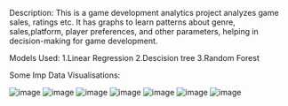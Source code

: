 Description:
This is a  game development analytics project analyzes game sales, ratings etc. It has graphs to learn patterns about genre, sales,platform, player preferences, and other parameters, helping in decision-making for game development.

Models Used:
1.Linear Regression
2.Descision tree
3.Random Forest

Some Imp Data Visualisations:


![image](https://github.com/smty2018/MindWave/assets/74114936/db974854-8920-4a22-8c7e-648caeb594de)
![image](https://github.com/smty2018/MindWave/assets/74114936/faab717e-9354-410e-ab21-fd63335bfbe2)
![image](https://github.com/smty2018/MindWave/assets/74114936/85c238c7-e53b-4b6b-a9c9-ce327d02bb6e)
![image](https://github.com/smty2018/MindWave/assets/74114936/8773504c-2b9a-4cd7-9923-9fa10b3e1adf)
![image](https://github.com/smty2018/MindWave/assets/74114936/b8c29f62-1670-47b6-914d-ddaa9537b56d)
![image](https://github.com/smty2018/MindWave/assets/74114936/9f98e0cf-4428-46a8-ae45-8037b584a160)
![image](https://github.com/smty2018/MindWave/assets/74114936/af3ceb97-ec66-4f2e-8e01-f6955d1def28)






